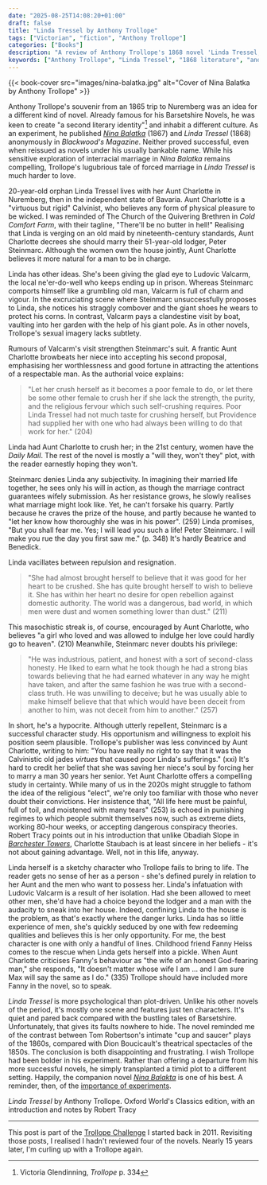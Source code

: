 ```yaml
---
date: "2025-08-25T14:08:20+01:00"
draft: false
title: "Linda Tressel by Anthony Trollope"
tags: ["Victorian", "fiction", "Anthony Trollope"]
categories: ["Books"]
description: "A review of Anthony Trollope's 1868 novel 'Linda Tressel,' his anonymous experiment set in Nuremberg featuring a young woman forced to marry her elderly lodger. Discover this psychological study of religious extremism and domestic tyranny."
keywords: ["Anthony Trollope", "Linda Tressel", "1868 literature", "anonymous publication", "forced marriage", "Nuremberg setting", "Calvinism", "experimental Trollope", "domestic tyranny", "Trollope Challenge"]
---
```


{{< book-cover src="images/nina-balatka.jpg" alt="Cover of Nina Balatka by Anthony Trollope" >}}

Anthony Trollope's souvenir from an 1865 trip to Nuremberg was an idea for a different kind of novel. Already famous for his Barsetshire Novels, he was keen to create "a second literary identity"[^1] and inhabit a different culture. As an experiment, he published [_Nina Balatka_](../nina-balatka/) (1867) and _Linda Tressel_ (1868) anonymously in _Blackwood's Magazine_. Neither proved successful, even when reissued as novels under his usually bankable name. While his sensitive exploration of interracial marriage in _Nina Balatka_ remains compelling, Trollope's lugubrious tale of forced marriage in _Linda Tressel_ is much harder to love.

20-year-old orphan Linda Tressel lives with her Aunt Charlotte in Nuremberg, then in the independent state of Bavaria. Aunt Charlotte is a "virtuous but rigid" Calvinist, who believes any form of physical pleasure to be wicked. I was reminded of The Church of the Quivering Brethren in _Cold Comfort Farm_, with their tagline, "There'll be no butter in hell!" Realising that Linda is verging on an old maid by nineteenth-century standards, Aunt Charlotte decrees she should marry their 51-year-old lodger, Peter Steinmarc. Although the women own the house jointly, Aunt Charlotte believes it more natural for a man to be in charge. 

Linda has other ideas. She's been giving the glad eye to Ludovic Valcarm, the local ne'er-do-well who keeps ending up in prison. Whereas Steinmarc comports himself like a grumbling old man, Valcarm is full of charm and vigour. In the excruciating scene where Steinmarc unsuccessfully proposes to Linda, she notices his straggly combover and the giant shoes he wears to protect his corns. In contrast, Valcarm pays a clandestine visit by boat, vaulting into her garden with the help of his giant pole. As in other novels, Trollope's sexual imagery lacks subtlety.

Rumours of Valcarm's visit strengthen Steinmarc's suit. A frantic Aunt Charlotte browbeats her niece into accepting his second proposal, emphasising her worthlessness and good fortune in attracting the attentions of a respectable man. As the authorial voice explains:

>"Let her crush herself as it becomes a poor female to do, or let there be some other female to crush her if she lack the strength, the purity, and the religious fervour which such self-crushing requires. Poor Linda Tressel had not much taste for crushing herself, but Providence had supplied her with one who had always been willing to do that work for her." (204) 

Linda had Aunt Charlotte to crush her; in the 21st century, women have the _Daily Mail_. The rest of the novel is mostly a "will they, won't they" plot, with the reader earnestly hoping they won't. 

Steinmarc denies Linda any subjectivity. In imagining their married life together, he sees only his will in action, as though the marriage contract guarantees wifely submission. As her resistance grows, he slowly realises what marriage might look like. Yet, he can't forsake his quarry. Partly because he craves the prize of the house, and partly because he wanted to "let her know how thoroughly she was in his power". (259) Linda promises, "But you shall fear me. Yes; I will lead you such a life! Peter Steinmarc. I will make you rue the day you first saw me." (p. 348) It's hardly Beatrice and Benedick.

Linda vacillates between repulsion and resignation.

>"She had almost brought herself to believe that it was good for her heart to be crushed. She has quite brought herself to wish to believe it. She has within her heart no desire for open rebellion against domestic authority. The world was a dangerous, bad world, in which men were dust and women something lower than dust." (211)

This masochistic streak is, of course, encouraged by Aunt Charlotte, who believes "a girl who loved and was allowed to indulge her love could hardly go to heaven". (210) Meanwhile, Steinmarc never doubts his privilege:

>"He was industrious, patient, and honest with a sort of second-class honesty. He liked to earn what he took though he had a strong bias towards believing that he had earned whatever in any way he might have taken, and after the same fashion he was true with a second-class truth. He was unwilling to deceive; but he was usually able to make himself believe that that which would have been deceit from another to him, was not deceit from him to another." (257) 

In short, he's a hypocrite. Although utterly repellent, Steinmarc is a successful character study. His opportunism and willingness to exploit his position seem plausible. Trollope's publisher was less convinced by Aunt Charlotte, writing to him: "You have really no right to say that it was the Calvinistic old jades _virtues_ that caused poor Linda's sufferings." (xxi) It's hard to credit her belief that she was saving her niece's soul by forcing her to marry a man 30 years her senior. Yet Aunt Charlotte offers a compelling study in certainty. While many of us in the 2020s might struggle to fathom the idea of the religious "elect", we're only too familiar with those who never doubt their convictions. Her insistence that, "All life here must be painful, full of toil, and moistened with many tears" (253) is echoed in punishing regimes to which people submit themselves now, such as extreme diets, working 80-hour weeks, or accepting dangerous conspiracy theories. Robert Tracy points out in his introduction that unlike Obadiah Slope in [_Barchester Towers_](../barchester-towers/), Charlotte Staubach is at least sincere in her beliefs - it's not about gaining advantage. Well, not in this life, anyway.

Linda herself is a sketchy character who Trollope fails to bring to life. The reader gets no sense of her as a person - she's defined purely in relation to her Aunt and the men who want to possess her. Linda's infatuation with Ludovic Valcarm is a result of her isolation. Had she been allowed to meet other men, she'd have had a choice beyond the lodger and a man with the audacity to sneak into her house. Indeed, confining Linda to the house is the problem, as that's exactly where the danger lurks. Linda has so little experience of men, she's quickly seduced by one with few redeeming qualities and believes this is her only opportunity. For me, the best character is one with only a handful of lines. Childhood friend Fanny Heiss comes to the rescue when Linda gets herself into a pickle. When Aunt Charlotte criticises Fanny's behaviour as "the wife of an honest God-fearing man," she responds, "It doesn't matter whose wife I am ... and I am sure Max will say the same as I do." (335) Trollope should have included more Fanny in the novel, so to speak.

_Linda Tressel_ is more psychological than plot-driven. Unlike his other novels of the period, it's mostly one scene and features just ten characters. It's quiet and pared back compared with the bustling tales of Barsetshire. Unfortunately, that gives its faults nowhere to hide. The novel reminded me of the contrast between Tom Robertson's intimate "cup and saucer" plays of the 1860s, compared with Dion Boucicault's theatrical spectacles of the 1850s. The conclusion is both disappointing and frustrating. I wish Trollope had been bolder in his experiment. Rather than offering a departure from his more successful novels, he simply transplanted a timid plot to a different setting. Happily, the companion novel [_Nina Balakta_](../nina-balatka/) is one of his best. A reminder, then, of the [importance of experiments](../saturday-morning-experiments/).

_Linda Tressel_ by Anthony Trollope. Oxford World's Classics edition, with an introduction and notes by Robert Tracy

---

This post is part of the [Trollope Challenge](../the-trollope-challenge/) I started back in 2011. Revisiting those posts, I realised I hadn't reviewed four of the novels. Nearly 15 years later, I'm curling up with a Trollope again.

[^1]: Victoria Glendinning, _Trollope_ p. 334